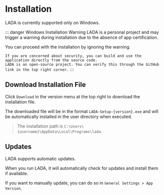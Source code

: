 # Installation

LADA is currently supported only on Windows.

::: danger Windows Installation Warning
LADA is a personal project and may trigger a warning during installation due to the absence of app certification.

You can proceed with the installation by ignoring the warning.

`If you are concerned about security, you can build and use the application directly from the source code.`<br>
`LADA is an open-source project. You can verify this through the GitHub link in the top right corner.`
:::

## Download Installation File

Click `Download` in the version menu at the top right to download the installation file.

The downloaded file will be in the format `LADA-Setup-{version}.exe` and will be automatically installed in the user directory when executed.

> The installation path is `C:\Users\{username}\AppData\Local\Programs\lada`.

## Updates

LADA supports automatic updates.

When you run LADA, it will automatically check for updates and install them if available.

If you want to manually update, you can do so in `General Settings > App Version`.
